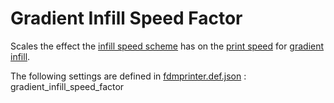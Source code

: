 # Gradient Infill Speed Factor

Scales the effect the [infill speed scheme](gradient_infill_speed_scheme.md) has on the [print speed](../speed/speed_print.md) for [gradient infill](gradient_infill_type.md).

The following settings are defined in [fdmprinter.def.json](https://github.com/smartavionics/Cura/blob/mb-master/resources/definitions/fdmprinter.def.json) : gradient_infill_speed_factor